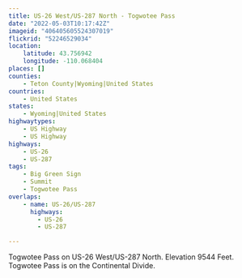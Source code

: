 ```yaml
---
title: US-26 West/US-287 North - Togwotee Pass
date: "2022-05-03T10:17:42Z"
imageid: "406405605524307019"
flickrid: "52246529034"
location:
    latitude: 43.756942
    longitude: -110.068404
places: []
counties:
    - Teton County|Wyoming|United States
countries:
    - United States
states:
    - Wyoming|United States
highwaytypes:
    - US Highway
    - US Highway
highways:
    - US-26
    - US-287
tags:
    - Big Green Sign
    - Summit
    - Togwotee Pass
overlaps:
    - name: US-26/US-287
      highways:
        - US-26
        - US-287

---
```

Togwotee Pass on US-26 West/US-287 North.  Elevation 9544 Feet.  Togwotee Pass is on the Continental Divide. 
